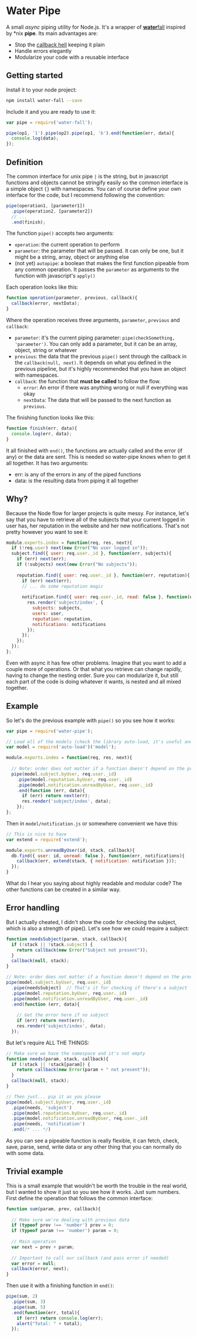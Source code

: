 # Water Pipe

A small *async* piping utility for Node.js. It's a wrapper of [**water**​fall](https://github.com/caolan/async#waterfall) inspired by \*nix **pipe**. Its main advantages are:

- Stop the [callback hell](http://callbackhell.com/) keeping it plain
- Handle errors elegantly
- Modularize your code with a reusable interface



## Getting started

Install it to your node project:

```bash
npm install water-fall --save
```

Include it and you are ready to use it:

```js
var pipe = require('water-fall');

pipe(op1, '1').pipe(op2).pipe(op1, 'b').end(function(err, data){
  console.log(data);
});
```



## Definition

The common interface for unix pipe `|` is the string, but in javascript functions and objects cannot be stringify easily so the common interface is a simple object `{}` with namespaces. You can of course define your own interface for the code, but I recommend following the convention:

```js
pipe(operation1, [parameter1])
  .pipe(operation2, [parameter2])
  // ...
  .end(finish);
```

The function `pipe()` accepts two arguments:

- `operation`: the current operation to perform
- `parameter`: the parameter that will be passed. It can only be one, but it might be a string, array, object or anything else
- (not yet) `autopipe`: a boolean that makes the first function pipeable from any common operation. It passes the `parameter` as arguments to the function with javascript's `apply()`


Each operation looks like this:

```js
function operation(parameter, previous, callback){
  callback(error, nextData);
}
```

Where the operation receives three arguments, `parameter`, `previous` and `callback`:

- `parameter`: it's the current piping parameter: `pipe(checkSomething, 'parameter')`. You can only add a parameter, but it can be an array, object, string or whatever
- `previous`: the data that the previous `pipe()` sent through the callback in the `callback(null, next)`. It depends on what you defined in the previous pipeline, but it's highly recommended that you have an object with namespaces.
- `callback`: the function that **must be called** to follow the flow.
  - `error`: An error if there was anything wrong or null if everything was okay
  - `nextData`: The data that will be passed to the next function as `previous`.


The finishing function looks like this:

```js
function finish(err, data){
  console.log(err, data);
}
```

It all finished with `end()`, the functions are actually called and the error (if any) or the data are sent. This is needed so water-pipe knows when to get it all together. It has two arguments:

- err: is any of the errors in any of the piped functions
- data: is the resulting data from piping it all together


## Why?

Because the Node flow for larger projects is quite messy. For instance, let's say that you have to retrieve all of the subjects that your current logged in user has, her reputation in the website and her new notifications. That's not pretty however you want to see it:

```js
module.exports.index = function(req, res, next){
  if (!req.user) next(new Error("No user logged in"));
  subject.find({ user: req.user._id }, function(err, subjects){
    if (err) next(err);
    if (!subjects) next(new Error("No subjects"));
    
    reputation.find({ user: req.user._id }, function(err, reputation){
      if (err) next(err);
      // ... do some reputation magic
      
      notification.find({ user: req.user._id, read: false }, function(err, notifications){
        res.render('subject/index', {
          subjects: subjects,
          users: user,
          reputation: reputation,
          notifications: notifications
        });
      });
    });
  });
};
```

Even with async it has few other problems. Imagine that you want to add a couple more of operations. Or that what you retrieve can change rapidly, having to change the nesting order. Sure you can modularize it, but still each part of the code is doing whatever it wants, is nested and all mixed together.



## Example

So let's do the previous example with `pipe()` so you see how it works:

```js
var pipe = require('water-pipe');

// Load all of the models (check the library auto-load, it's useful and I helped a bit)
var model = require('auto-load')('model');

module.exports.index = function(req, res, next){
  
  // Note: order does not matter if a function doesn't depend on the previous data
  pipe(model.subject.byUser, req.user._id)
    .pipe(model.reputation.byUser, req.user._id)
    .pipe(model.notification.unreadByUser, req.user._id)
    .end(function (err, data){
      if (err) return next(err);
      res.render('subject/index', data);
    });
};
```

Then in `model/notification.js` or somewhere convenient we have this:

```js
// This is nice to have
var extend = require('extend');

module.exports.unreadByUser(id, stack, callback){
  db.find({ user: id, unread: false }, function(err, notifications){
    callback(err, extend(stack, { notification: notification }));
  });
}
```

What do I hear you saying about highly readable and modular code? The other functions can be created in a similar way.


## Error handling

But I actually cheated, I didn't show the code for checking the subject, which is also a strength of pipe(). Let's see how we could require a subject:

```js
function needsSubject(param, stack, callback){
  if (!stack || !stack.subject) {
    return callback(new Error("Subject not present"));
  }
  callback(null, stack);
}

// Note: order does not matter if a function doesn't depend on the previous data
pipe(model.subject.byUser, req.user._id)
  .pipe(needsSubject)  // That's it for checking if there's a subject
  .pipe(model.reputation.byUser, req.user._id)
  .pipe(model.notification.unreadByUser, req.user._id)
  .end(function (err, data){
    
    // Get the error here if no subject
    if (err) return next(err);
    res.render('subject/index', data);
  });
```

But let's require ALL THE THINGS:

```js
// Make sure we have the namespace and it's not empty
function needs(param, stack, callback){
  if (!stack || !stack[param]) {
    return callback(new Error(param + " not present"));
  }
  callback(null, stack);
}

// Then just... pip it as you please
pipe(model.subject.byUser, req.user._id)
  .pipe(needs, 'subject')
  .pipe(model.reputation.byUser, req.user._id)
  .pipe(model.notification.unreadByUser, req.user._id)
  .pipe(needs, 'notification')
  .end(/* ... */)
```

As you can see a pipeable function is really flexible, it can fetch, check, save, parse, send, write data or any other thing that you can normally do with some data.



## Trivial example

This is a small example that wouldn't be worth the trouble in the real world, but I wanted to show it just so you see how it works. Just sum numbers. First define the operation that follows the common interface:

```js
function sum(param, prev, callback){
  
  // Make sure we're dealing with previous data
  if (typeof prev !== 'number') prev = 0;
  if (typeof param !== 'number') param = 0;
  
  // Main operation
  var next = prev + param;
  
  // Important to call our callback (and pass error if needed)
  var error = null;
  callback(error, next);
}
```

Then use it with a finishing function in `end()`:

```js
pipe(sum, 2)
  .pipe(sum, 3)
  .pipe(sum, 5)
  .end(function(err, total){
    if (err) return console.log(err);
    alert("Total: " + total);
  });
```